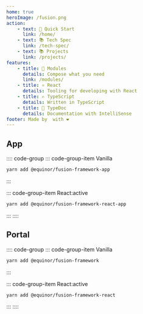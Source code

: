```yaml
---
home: true
heroImage: /fusion.png
action:
    - text: 🚀 Quick Start
      link: /home/
    - text: 📚 Tech Spec
      link: /tech-spec/
    - text: 📚 Projects
      link: /projects/
features:
    - title: 🧬 Modules
      details: Compose what you need
      link: /modules/
    - title: ⚛️ React
      details: Tooling for developing with React
    - title: ✍️ TypeScript
      details: Written in TypeScript
    - title: 📄 TypeDoc
      details: Documentation with IntelliSense
footer: Made by  with ❤️
---
```


## App

:::: code-group
::: code-group-item Vanilla

```sh
yarn add @equinor/fusion-framework-app
```

:::

::: code-group-item React:active

```sh
yarn add @equinor/fusion-framework-react-app
```

:::
::::

## Portal

:::: code-group
::: code-group-item Vanilla

```sh
yarn add @equinor/fusion-framework
```

:::

::: code-group-item React:active

```sh
yarn add @equinor/fusion-framework-react
```

:::
::::
